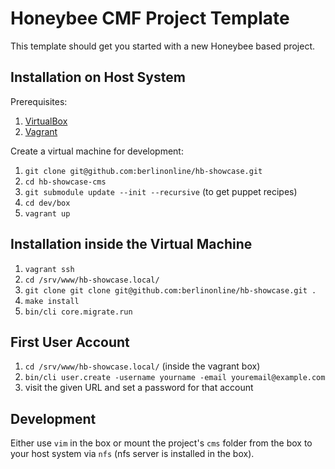 # Honeybee CMF Project Template

This template should get you started with a new Honeybee based project.

## Installation on Host System

Prerequisites:

1. [VirtualBox](https://www.virtualbox.org/)
1. [Vagrant](http://www.vagrantup.com/)

Create a virtual machine for development:

1. ```git clone git@github.com:berlinonline/hb-showcase.git```
1. ```cd hb-showcase-cms```
1. ```git submodule update --init --recursive``` (to get puppet recipes)
1. ```cd dev/box```
1. ```vagrant up```

## Installation inside the Virtual Machine

1. ```vagrant ssh```
1. ```cd /srv/www/hb-showcase.local/```
1. ```git clone git clone git@github.com:berlinonline/hb-showcase.git .```
1. ```make install```
1. ```bin/cli core.migrate.run``` 

## First User Account

1. ```cd /srv/www/hb-showcase.local/``` (inside the vagrant box)
1. ```bin/cli user.create -username yourname -email youremail@example.com```
1. visit the given URL and set a password for that account

## Development

Either use `vim` in the box or mount the project's `cms` folder from the box to
your host system via `nfs` (nfs server is installed in the box).
